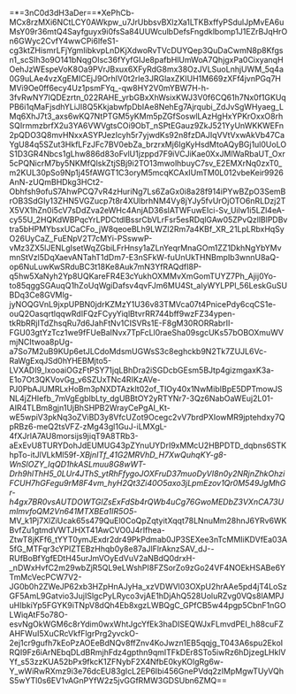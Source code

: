 =*=3nC0d3dH3aDer==*XePhCb-MCx8rzMXi6NCtLCY0AWkpw_u7JrUbbsvBXlzXa1LTKBxffyPSdulJpMvEA6uMsY09r36mtQ4Sayfguyx9i0fsSa84UUWculbDefsFngdklbomp1J1EZrBJqHrOn6GWyc2CvfY4wwCPi6lfeS1-cg3ktZHismrLFjYgmIibkvpLnDKjXdwoRvTVcDUYQep3QuDaCwmN8p8Kfgsn1_scSIh3o9O141bNqgOlsc36fYyfGIJe8pafbHlUmWoA7QhjgxPa0CixyanqHOehJzWEspeVoK8Oa9PVrJBxux6XFyRdG8mx38OzJVLSuoLnhjUWM_5q4a0G9uLAe4vzXgEMICEjJ9OrhIV0t2rle3JRGlaxZKIUH1M669zXFf4jvnPGq7HMVi9Oe0ff6ecy4Uz1psmFYq_-qw8HY2V0mYBW7H-h-3fvRwNY7IQDEzrtn_022RAHE_yrbGBxXhWsixKWJ3V0f6CQ61h7Nx0f1GKUqPB6i1qMaFjsdhYLiJI8Q5KkjabwfpDbIAe8NehEg7Ajrqubi_ZdJvSgWHyaeg_LMq6XhJ7t3_axs6wKQ7NtPTGM5yKMm5pZGfSoswlLAzHgHxYPKrOxxO8rhSQIrmmzbrfX2u3YA6VWVgtsCOi9ObT_nSPtEGauz9ZkJ521YyUnWKKWEFn2pQDO3Q8mvHNxxASYPJezIcyh5r7yjwdKs92n8fzDAJIqVVtVxwAkVb47CaYgU84q5SZut3HkfLFzJFc7BV0ebZa_brzrxMj6IgKyHsdMtoAQyBGj1ul0UoLOS1D3GR4Nbcs1gLhw886d83oFvlU1jzppd7F9iVCJiKae0XxJMlWaRbaUT_Oxr5cPQNicrM7by5NKMfQlskZtjSBj9i2TO13mwolhbuyC7sv_E2EMXrNq0zxT0_m2KUL30pSo9Np1j45fAWGT1C3oryM5mcqKCAxIUmTM0L012vbeKeir9926AnN-zUQmBHDkg3HCt2-Obhfsh9ofuS7AhwPCQ7vR4zHuriNg7Ls6ZaGx0i8a28f914iPYwBZpO3SemBrOB3SdGIy13ZHN5VGZucp7t8r4XUlbrhNM4Vy8jYJy5fvUrOjOTO6nRLDzj2TX5VX1hZn0i5cV7sDdZva2eWHc4AnjAD36sIATWFuwEIci-Sv_Uilw1i5LZl4eA-cy55U_2HQKdWBPqcYrLPDCtdlBssrCbVLrFsr5esRDqlGAw05ZPvQzllBlPDBvtra5bHPMYbsxUCaCFo_jW8qeoeBLh9LWZI2Rm7a4KBf_XR_21LpLRbxHqSyO26UyCaZ_FuENpV2T7cMYi-PSswwP-vMz3ZX5lJENLgIsetWqZGbiLFrHnsy1aZLnYeqrMnaGOm1ZZ1DkhNgYbYMvmnStVzl5DqXaevANTahT1dDm7-E3nSFkW-fuUnUkTHNBmpIb3wnnU8aQ-op6NuLuwKwSRduBC3t18Ke8Auk7mN3YfRAQdfI8P-q5hw5XaNyh2Yp8UQKareFR4E3cYukhOXMMvXmGomTUYZ7Ph_Ajij0Yo-to85qggSGAuqQ1hZoUqWgiDafsv4qvFJm6MU4St_aIyWYLPPl_56LeskGuSUBDq3Ce8GVMlg-jyNOQGVnL9jxpUPBN0jdrKZMzY1U36v83TMVca07t4PnicePdy6cqCS1e-ouQ2OasqrtlqqwRdIFQzFCyyYiqlBtvrRR744bff9wzFZ34ypen-tkRbRRjITdZhsqRu7d6JahFtNv1CISVRs1E-F8gM30RORRabrII-FGU03gtYzTcz1we9fFUeBaINvx7TpFcLl0raeSha09sgcUKs57bOBOXmuWVmjNCItwoa8pUg-a7So7M2uB9KUp6etJLCdoMdsmUGWsS3c8eghckb9N2Tk7ZUJL6Vc-RaWgExqJSd0hYHEBMjto5-LVXADI9_lxooaiOGzFtPSY71jqLBhDra2iSGDcbGEsm5BJtp4gizmgaxK3a-E1o7Ot3QKVovGg_v6SZUxTNc4RIKzAVe-PJ0PbAJUMRLxHoBm3pNXDTAzkIt02of_TIOy40x1NwMibIBpE5DPTmowJSNL4jZHIefb_7mVgEgbIbLty_dgUBBtOY2yRTYNr7-3Qz6NabOaWEuj2L01-AIR4TLBm8gjn1UjBhSHPB2WrayCePgAI_Kt-wE5wpiV3pkNq3oZViBD3y8VfcUZot9Ocegc2vV7brdPXIowMR9jptehdxy7QpRBz6-meQ2tsVFZ-zMg43gl1GuJ-iLMXgL-4fXJrlA7AU8morsijs9jiqT9A8TRb3-aExEvU8TURYDohJdEUMUG43pZYnuUYDrI9xMMcU2HBPDTD_dqbns6STKhpTo-itJlVLkMl59f-_XBjnITf_41G2MRVhD_H7XwQuhqKY-g8-WnSlOZY_IqQD1hkASLmuu8G8wWT-Drh9hlThH5_0LUr4JThS_ytRhFfygoJOXFruD37muoDyVI8n0y2NRjnZhkOhziFCUH7hGFegu9rM8F4vm_hyH2Qt3Zi40O5axo3jLpmEzov1Qr0M549JgMhGr-h4gx7BR0vsAUTDOWTGlZsExFdSb4rQWb4uCg76GwoMEDbZ3VXnCA73UmImvfoQM2Vn641MTXBEa1IR5O5_-MV_k1Pj7XlZiUcak65s479QuEl0CoQpZqtyitXqqt78LNnuMm28hnJ6YRv6WKBvfZu1gtmdVWTJHXT41AwCVO0J4rIfhea-ZtwT8jKFf6_tYYT0ymJExdr2dr49PkPdmab0JP3SEXee3nTcMMIiKDVfEa03A5fG_MTFqr3cYPIZTEBzHhqb0y8e87aJlFlrAknzSAV_dJ--RUfBoBfYgfEDtH45urJmVOyEdVuV2aNBdQ0drxH-_nDWxHvfC2m29wbZjR5QL9eLWshPI8FZSorZo9zGo24VF4NOEkHSABe6YTmMcVecPCW7V2-JG0b0h2ZWeJP62xb3HZpHnAJyHa_xzVDWVl03OXpU2hrAAe5pd4jT4LoSzGF5AmL9Gatvio3JujISlgcPyLRyco3vjAE1hDjAhQ528UoluRZvg0VQs8lAMPJuHIbkiYp5FGYK9iTNpV8dQh4Eb8xgzLWBQgC_GPfCB5w44pgp5CbnF1nGOLWiqAtF5o78O-esvNgOkWGM6c8rYdim0wxWhtJgcYfEk3haDISEQWJxFLmvdPEI_h88cuFZAHFWuI5XuCRcVkfFlgrPrg2yvckO-2ej1cr9gufh7kEoPzAOEeBdNQv8ffZnv4KoJwzn1EB5qqjg_T043A6spu2EkoIRQI9Fz6iArNEbqDLdBRmjhFdz4gpthn9qmITFkDEr8STo5iwRz6hDjzegLHklVYf_s53zzKUA52bPx9fkcK1ZFNybF2X4NfbE0kyKOlgRg6w-Y_wWiRwRXmz9i3e76dcEU83gIcL2EP6Ibi456GnePVdq2zIMpMgwTUyVQhS5wYTl0s6EV1vAGnPYfW2z5jvGGfRMW3GDSUbn6ZMQ==